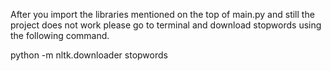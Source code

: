 After you import the libraries mentioned on the top of main.py
and still the project does not work 
please go to terminal and download stopwords
using the following command.

python -m nltk.downloader stopwords
